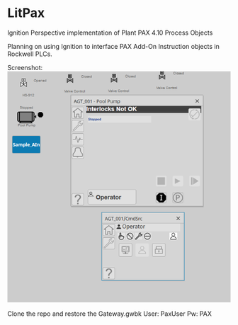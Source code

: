 # LitPax
Ignition Perspective implementation of Plant PAX 4.10 Process Objects

Planning on using Ignition to interface PAX Add-On Instruction objects in Rockwell PLCs.

Screenshot:
![Screenshot](https://github.com/ASolchen/LitPax/blob/main/repo_pics/screenshot01.png?raw=true)

Clone the repo and restore the Gateway.gwbk
User: PaxUser
Pw: PAX